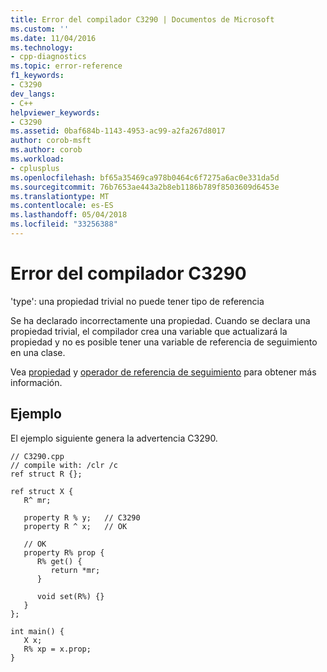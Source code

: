```yaml
---
title: Error del compilador C3290 | Documentos de Microsoft
ms.custom: ''
ms.date: 11/04/2016
ms.technology:
- cpp-diagnostics
ms.topic: error-reference
f1_keywords:
- C3290
dev_langs:
- C++
helpviewer_keywords:
- C3290
ms.assetid: 0baf684b-1143-4953-ac99-a2fa267d8017
author: corob-msft
ms.author: corob
ms.workload:
- cplusplus
ms.openlocfilehash: bf65a35469ca978b0464c6f7275a6ac0e331da5d
ms.sourcegitcommit: 76b7653ae443a2b8eb1186b789f8503609d6453e
ms.translationtype: MT
ms.contentlocale: es-ES
ms.lasthandoff: 05/04/2018
ms.locfileid: "33256388"
---
```

# <a name="compiler-error-c3290"></a>Error del compilador C3290
'type': una propiedad trivial no puede tener tipo de referencia  
  
 Se ha declarado incorrectamente una propiedad. Cuando se declara una propiedad trivial, el compilador crea una variable que actualizará la propiedad y no es posible tener una variable de referencia de seguimiento en una clase.  
  
 Vea [propiedad](../../windows/property-cpp-component-extensions.md) y [operador de referencia de seguimiento](../../windows/tracking-reference-operator-cpp-component-extensions.md) para obtener más información.  
  
## <a name="example"></a>Ejemplo  
 El ejemplo siguiente genera la advertencia C3290.  
  
```  
// C3290.cpp  
// compile with: /clr /c  
ref struct R {};  
  
ref struct X {  
   R^ mr;  
  
   property R % y;   // C3290  
   property R ^ x;   // OK  
  
   // OK  
   property R% prop {  
      R% get() {   
         return *mr;   
      }  
  
      void set(R%) {}  
   }  
};  
  
int main() {  
   X x;  
   R% xp = x.prop;  
}  
```